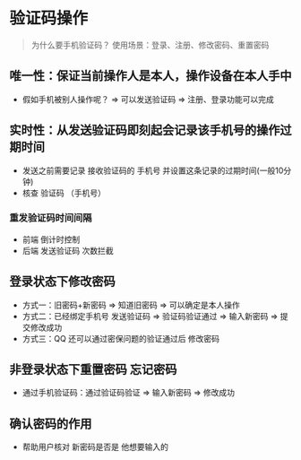 # 验证码操作

> 为什么要手机验证码？ 使用场景：登录、注册、修改密码、重置密码

## 唯一性：保证当前操作人是本人，操作设备在本人手中

* 假如手机被别人操作呢？ =&gt; 可以发送验证码 =&gt; 注册、登录功能可以完成 

## 实时性：从发送验证码即刻起会记录该手机号的操作过期时间

* 发送之前需要记录 接收验证码的 手机号 并设置这条记录的过期时间\(一般10分钟\)
* 核查 验证码 （手机号）

### 重发验证码时间间隔

* 前端 倒计时控制
* 后端 发送验证码 次数拦截

## 登录状态下修改密码

* 方式一：旧密码+新密码   =&gt; 知道旧密码 =&gt; 可以确定是本人操作
* 方式二：已经绑定手机号 发送验证码 =&gt; 验证码验证通过 =&gt; 输入新密码 =&gt; 提交修改成功
* 方式三：QQ 还可以通过密保问题的验证通过后 修改密码

## 非登录状态下重置密码 忘记密码

* 通过手机验证码：通过验证码验证 =&gt; 输入新密码 =&gt; 修改成功

## 确认密码的作用

* 帮助用户核对 新密码是否是 他想要输入的

